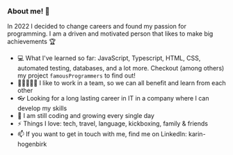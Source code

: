 ### About me! 👋

In 2022 I decided to change careers and found my passion for programming.
I am a driven and motivated person that likes to make big achievements 🏆

- 💻 What I've learned so far: JavaScript, Typescript, HTML, CSS, automated testing, databases, and a lot more. Checkout (among others) my project `famousProgrammers` to find out!
- 🧑🏻‍🤝‍🧑🏾 I like to work in a team, so we can all benefit and learn from each other
- 👓 Looking for a long lasting career in IT in a company where I can develop my skills
- 🌱 I am still coding and growing every single day
- ⚡ Things I love: tech, travel, language, kickboxing, family & friends
- 📫 If you want to get in touch with me, find me on LinkedIn: karin-hogenbirk
